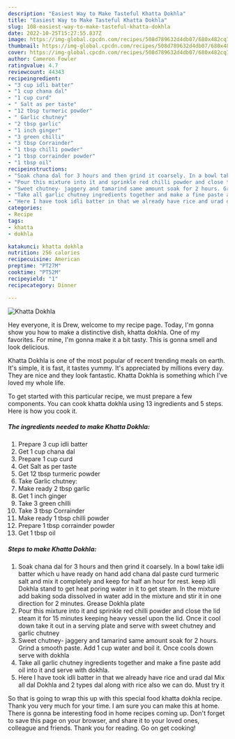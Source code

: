 ```yaml
---
description: "Easiest Way to Make Tasteful Khatta Dokhla"
title: "Easiest Way to Make Tasteful Khatta Dokhla"
slug: 108-easiest-way-to-make-tasteful-khatta-dokhla
date: 2022-10-25T15:27:55.837Z
image: https://img-global.cpcdn.com/recipes/508d789632d4db07/680x482cq70/khatta-dokhla-recipe-main-photo.jpg
thumbnail: https://img-global.cpcdn.com/recipes/508d789632d4db07/680x482cq70/khatta-dokhla-recipe-main-photo.jpg
cover: https://img-global.cpcdn.com/recipes/508d789632d4db07/680x482cq70/khatta-dokhla-recipe-main-photo.jpg
author: Cameron Fowler
ratingvalue: 4.7
reviewcount: 44343
recipeingredient:
- "3 cup idli batter"
- "1 cup chana dal"
- "1 cup curd"
- " Salt as per taste"
- "12 tbsp turmeric powder"
- " Garlic chutney"
- "2 tbsp garlic"
- "1 inch ginger"
- "3 green chilli"
- "3 tbsp Corrainder"
- "1 tbsp chilli powder"
- "1 tbsp corrainder powder"
- "1 tbsp oil"
recipeinstructions:
- "Soak chana dal for 3 hours and then grind it coarsely. In a bowl take idli batter which u have ready on hand add chana dal paste curd turmeric salt and mix it completely and keep for half an hour for rest. keep idli Dokhla stand to get heat poring water in it to get steam. In the mixture add baking soda dissolved in water add in the mixture and stir it in one direction for 2 minutes. Grease Dokhla plate"
- "Pour this mixture into it and sprinkle red chilli powder and close the lid steam it for 15 minutes keeping heavy vessel upon the lid. Once it cool down take it out in a serving plate and serve with sweet chutney and garlic chutney"
- "Sweet chutney- jaggery and tamarind same amount soak for 2 hours. Grind a smooth paste. Add 1 cup water and boil it. Once cools down serve with dokhla"
- "Take all garlic chutney ingredients together and make a fine paste add oil into it and serve with dokhla."
- "Here I have took idli batter in that we already have rice and urad dal Mix all dal Dokhla and 2 types dal along with rice also we can do. Must try it"
categories:
- Recipe
tags:
- khatta
- dokhla

katakunci: khatta dokhla 
nutrition: 256 calories
recipecuisine: American
preptime: "PT27M"
cooktime: "PT52M"
recipeyield: "1"
recipecategory: Dinner

---
```



![Khatta Dokhla](https://img-global.cpcdn.com/recipes/508d789632d4db07/680x482cq70/khatta-dokhla-recipe-main-photo.jpg)

Hey everyone, it is Drew, welcome to my recipe page. Today, I'm gonna show you how to make a distinctive dish, khatta dokhla. One of my favorites. For mine, I'm gonna make it a bit tasty. This is gonna smell and look delicious.



Khatta Dokhla is one of the most popular of recent trending meals on earth. It's simple, it is fast, it tastes yummy. It's appreciated by millions every day. They are nice and they look fantastic. Khatta Dokhla is something which I've loved my whole life.


To get started with this particular recipe, we must prepare a few components. You can cook khatta dokhla using 13 ingredients and 5 steps. Here is how you cook it.

<!--inarticleads1-->

##### The ingredients needed to make Khatta Dokhla:

1. Prepare 3 cup idli batter
1. Get 1 cup chana dal
1. Prepare 1 cup curd
1. Get  Salt as per taste
1. Get 12 tbsp turmeric powder
1. Take  Garlic chutney:
1. Make ready 2 tbsp garlic
1. Get 1 inch ginger
1. Take 3 green chilli
1. Take 3 tbsp Corrainder
1. Make ready 1 tbsp chilli powder
1. Prepare 1 tbsp corrainder powder
1. Get 1 tbsp oil




<!--inarticleads2-->

##### Steps to make Khatta Dokhla:

1. Soak chana dal for 3 hours and then grind it coarsely. In a bowl take idli batter which u have ready on hand add chana dal paste curd turmeric salt and mix it completely and keep for half an hour for rest. keep idli Dokhla stand to get heat poring water in it to get steam. In the mixture add baking soda dissolved in water add in the mixture and stir it in one direction for 2 minutes. Grease Dokhla plate
1. Pour this mixture into it and sprinkle red chilli powder and close the lid steam it for 15 minutes keeping heavy vessel upon the lid. Once it cool down take it out in a serving plate and serve with sweet chutney and garlic chutney
1. Sweet chutney- jaggery and tamarind same amount soak for 2 hours. Grind a smooth paste. Add 1 cup water and boil it. Once cools down serve with dokhla
1. Take all garlic chutney ingredients together and make a fine paste add oil into it and serve with dokhla.
1. Here I have took idli batter in that we already have rice and urad dal Mix all dal Dokhla and 2 types dal along with rice also we can do. Must try it




So that is going to wrap this up with this special food khatta dokhla recipe. Thank you very much for your time. I am sure you can make this at home. There is gonna be interesting food in home recipes coming up. Don't forget to save this page on your browser, and share it to your loved ones, colleague and friends. Thank you for reading. Go on get cooking!
